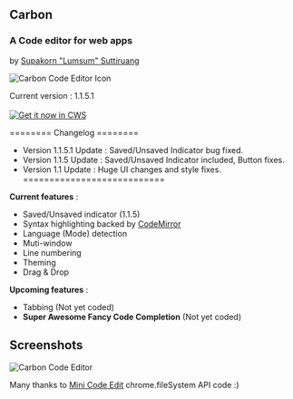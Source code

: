 ## Carbon
### A Code editor for web apps
by <a target="_blank" href="https://plus.google.com/+SupakornSuttiruang/">Supakorn "Lumsum" Suttiruang </a>

![Carbon Code Editor Icon](http://s23.postimg.org/j4dv20gaz/Carbon.png)

Current version : 1.1.5.1 <br><br>
<a target="_blank" href="https://chrome.google.com/webstore/detail/carbon/ogdmgjcmmdooibjnpkhoeiahcdlepkce">![Get it now in CWS](https://developers.google.com/chrome/web-store/images/branding/ChromeWebStore_BadgeWBorder_v2_340x96.png "Get this app in the Chrome Web Store")</a>

======== Changelog ======== <br>
* Version 1.1.5.1 Update : Saved/Unsaved Indicator bug fixed.
* Version 1.1.5 Update : Saved/Unsaved Indicator included, Button fixes.
* Version 1.1 Update : Huge UI changes and style fixes. 
<br>===========================

**Current features** :
* Saved/Unsaved indicator (1.1.5)
* Syntax highlighting backed by [CodeMirror](http://codemirror.net/)
* Language (Mode) detection
* Muti-window
* Line numbering
* Theming
* Drag & Drop

**Upcoming features** :
* Tabbing (Not yet coded)
* **Super Awesome Fancy Code Completion** (Not yet coded)

## Screenshots

![Carbon Code Editor](http://s7.postimg.org/vn3lxxvob/Screenshot_from_2014_01_24_12_38_37.png)

Many thanks to [Mini Code Edit](https://github.com/GoogleChrome/chrome-app-samples/tree/master/mini-code-edit)  chrome.fileSystem API code :)
